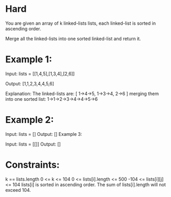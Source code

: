 # Hard
 
You are given an array of k linked-lists lists, each linked-list is sorted in ascending order.

Merge all the linked-lists into one sorted linked-list and return it.

# Example 1:

Input: lists = [[1,4,5],[1,3,4],[2,6]]

Output: [1,1,2,3,4,4,5,6]

Explanation: The linked-lists are:
[
  1->4->5,
  1->3->4,
  2->6
]
merging them into one sorted list:
1->1->2->3->4->4->5->6

# Example 2:

Input: lists = []
Output: []
Example 3:

Input: lists = [[]]
Output: []
 
# Constraints:

k == lists.length
0 <= k <= 104
0 <= lists[i].length <= 500
-104 <= lists[i][j] <= 104
lists[i] is sorted in ascending order.
The sum of lists[i].length will not exceed 104.

